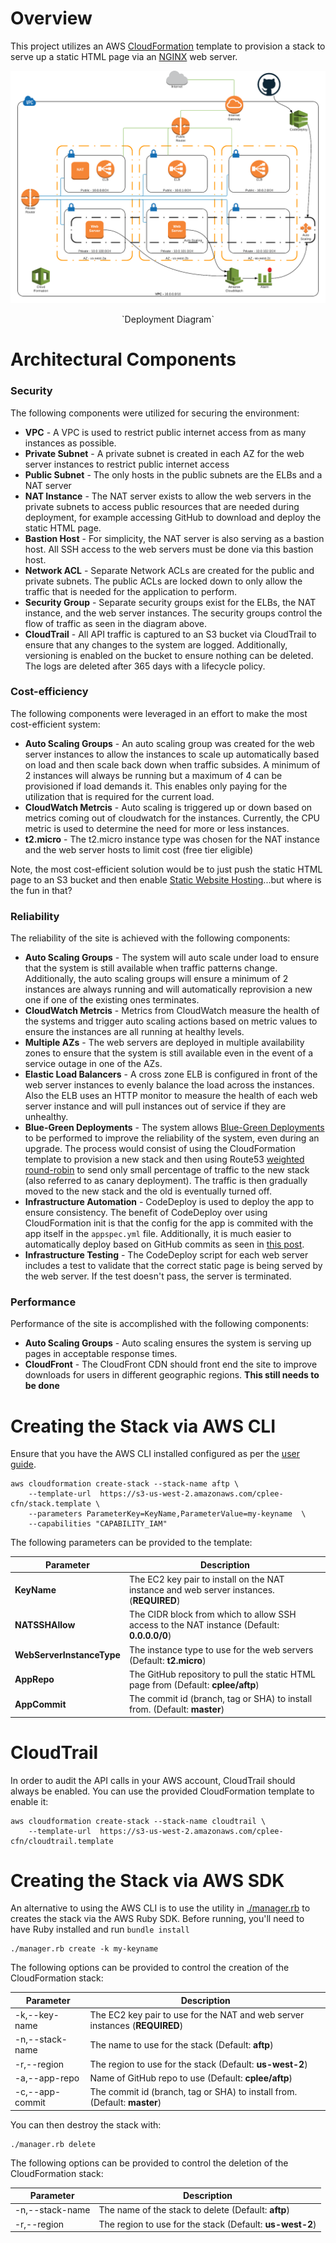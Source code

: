 # Overview
This project utilizes an AWS [CloudFormation](https://aws.amazon.com/cloudformation/) template to provision a stack to serve up a static HTML page via an [NGINX](https://www.nginx.com/) web server.

![Deployment Diagram](aftp-deployment.png)
<center>`Deployment Diagram`</center>

# Architectural Components

### Security
The following components were utilized for securing the environment:

* **VPC** - A VPC is used to restrict public internet access from as many instances as possible.
* **Private Subnet** - A private subnet is created in each AZ for the web server instances to restrict public internet access
* **Public Subnet** - The only hosts in the public subnets are the ELBs and a NAT server 
* **NAT Instance** - The NAT server exists to allow the web servers in the private subnets to access public resources that are needed during deployment, for example accessing GitHub to download and deploy the static HTML page. 
* **Bastion Host** - For simplicity, the NAT server is also serving as a bastion host.  All SSH access to the web servers must be done via this bastion host.
* **Network ACL** - Separate Network ACLs are created for the public and private subnets.  The public ACLs are locked down to only allow the traffic that is needed for the application to perform.
* **Security Group** - Separate security groups exist for the ELBs, the NAT instance, and the web server instances.  The security groups control the flow of traffic as seen in the diagram above.
* **CloudTrail** - All API traffic is captured to an S3 bucket via CloudTrail to ensure that any changes to the system are logged.  Additionally, versioning is enabled on the bucket to ensure nothing can be deleted.  The logs are deleted after 365 days with a lifecycle policy.

### Cost-efficiency
The following components were leveraged in an effort to make the most cost-efficient system:

* **Auto Scaling Groups** - An auto scaling group was created for the web server instances to allow the instances to scale up automatically based on load and then scale back down when traffic subsides.  A minimum of 2 instances will always be running but a maximum of 4 can be provisioned if load demands it.  This enables only paying for the utilization that is required for the current load.
* **CloudWatch Metrcis** - Auto scaling is triggered up or down based on metrics coming out of cloudwatch for the instances.  Currently, the CPU metric is used to determine the need for more or less instances.
* **t2.micro** - The t2.micro instance type was chosen for the NAT instance and the web server hosts to limit cost (free tier eligible)

Note, the most cost-efficient solution would be to just push the static HTML page to an S3 bucket and then enable [Static Website Hosting](http://docs.aws.amazon.com/AmazonS3/latest/dev/WebsiteHosting.html)...but where is the fun in that?

### Reliability
The reliability of the site is achieved with the following components:

* **Auto Scaling Groups** - The system will auto scale under load to ensure that the system is still available when traffic patterns change.  Additionally, the auto scaling groups will ensure a minimum of 2 instances are always running and will automatically reprovision a new one if one of the existing ones terminates.
* **CloudWatch Metrcis** - Metrics from CloudWatch measure the health of the systems and trigger auto scaling actions based on metric values to ensure the instances are all running at healthy levels.
* **Multiple AZs** - The web servers are deployed in multiple availability zones to ensure that the system is still available even in the event of a service outage in one of the AZs.
* **Elastic Load Balancers** - A cross zone ELB is configured in front of the web server instances to evenly balance the load across the instances.  Also the ELB uses an HTTP monitor to measure the health of each web server instance and will pull instances out of service if they are unhealthy.
* **Blue-Green Deployments** - The system allows [Blue-Green Deployments](http://martinfowler.com/bliki/BlueGreenDeployment.html) to be performed to improve the reliability of the system, even during an upgrade.  The process would consist of using the CloudFormation template to provision a new stack and then using Route53 [weighted round-robin](http://docs.aws.amazon.com/Route53/latest/DeveloperGuide/routing-policy.html) to send only small percentage of traffic to the new stack (also referred to as canary deployment).  The traffic is then gradually moved to the new stack and the old is eventually turned off. 
* **Infrastructure Automation** - CodeDeploy is used to deploy the app to ensure consistency.  The benefit of CodeDeploy over using CloudFormation init is that the config for the app is commited with the app itself in the `appspec.yml` file.  Additionally, it is much easier to automatically deploy based on GitHub commits as seen in [this post](https://blogs.aws.amazon.com/application-management/post/Tx33XKAKURCCW83/Automatically-Deploy-from-GitHub-Using-AWS-CodeDeploy).
* **Infrastructure Testing** - The CodeDeploy script for each web server includes a test to validate that the correct static page is being served by the web server.  If the test doesn't pass, the server is terminated.

### Performance
Performance of the site is accomplished with the following components:

* **Auto Scaling Groups** - Auto scaling ensures the system is serving up pages in acceptable response times.
* **CloudFront** - The CloudFront CDN should front end the site to improve downloads for users in different geographic regions.  **This still needs to be done**

# Creating the Stack via AWS CLI

Ensure that you have the AWS CLI installed configured as per the [user guide](http://docs.aws.amazon.com/cli/latest/userguide/installing.html).

```
aws cloudformation create-stack --stack-name aftp \
    --template-url  https://s3-us-west-2.amazonaws.com/cplee-cfn/stack.template \
    --parameters ParameterKey=KeyName,ParameterValue=my-keyname  \
    --capabilities "CAPABILITY_IAM" 
```

The following parameters can be provided to the template:

**Parameter** | **Description**
--------------|----------------
**KeyName** | The EC2 key pair to install on the NAT instance and web server instances.  (**REQUIRED**)
**NATSSHAllow** | The CIDR block from which to allow SSH access to the NAT instance (Default: **0.0.0.0/0**)
**WebServerInstanceType** | The instance type to use for the web servers (Default: **t2.micro**)
**AppRepo** | The GitHub repository to pull the static HTML page from (Default: **cplee/aftp**)
**AppCommit** | The commit id (branch, tag or SHA) to install from. (Default: **master**)

# CloudTrail
In order to audit the API calls in your AWS account, CloudTrail should always be enabled.  You can use the provided CloudFormation template to enable it:

```
aws cloudformation create-stack --stack-name cloudtrail \
    --template-url  https://s3-us-west-2.amazonaws.com/cplee-cfn/cloudtrail.template
```

# Creating the Stack via AWS SDK
An alternative to using the AWS CLI is to use the utility in [./manager.rb](manager.rb) to creates the stack via the AWS Ruby SDK.  Before running, you'll need to have Ruby installed and run `bundle install`

```
./manager.rb create -k my-keyname
```

The following options can be provided to control the creation of the CloudFormation stack:


**Parameter** | **Description**
--------------|----------------
-k,--key-name  | The EC2 key pair to use for the NAT and web server instances (**REQUIRED**)
-n,--stack-name  | The name to use for the stack (Default: **aftp**)
-r,--region  | The region to use for the stack (Default: **us-west-2**)
-a,--app-repo  | Name of GitHub repo to use (Default: **cplee/aftp**)
-c,--app-commit | The commit id (branch, tag or SHA) to install from. (Default: **master**)



You can then destroy the stack with:

```
./manager.rb delete
```

The following options can be provided to control the deletion of the CloudFormation stack:

**Parameter** | **Description**
--------------|----------------
-n,--stack-name  | The name of the stack to delete (Default: **aftp**)
-r,--region  | The region to use for the stack (Default: **us-west-2**)



